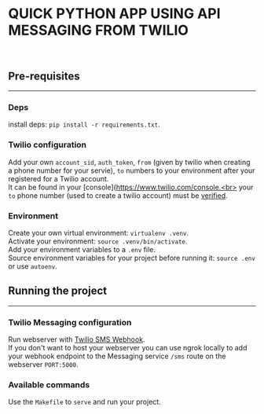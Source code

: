 # QUICK PYTHON APP USING API MESSAGING FROM TWILIO<br><br>


## Pre-requisites
-----------------


### Deps
install deps: `pip install -r requirements.txt`.

### Twilio configuration
Add your own `account_sid`, `auth_token`, `from` (given by twilio when creating a phone number for your servie), `to` numbers to your environment after your registered for a Twilio account.<br>
It can be found in your [console](https://www.twilio.com/console.<br>
your `to` phone number (used to create a twilio account) must be [verified](https://www.twilio.com/console/phone-numbers/incoming).<br>

### Environment
Create your own virtual environment: `virtualenv .venv`.<br>
Activate your environment: `source .venv/bin/activate`.<br>
Add your environment variables to a `.env` file.<br>
Source environment variables for your project before running it: `source .env` or use `autoenv`.<br>


## Running the project
----------------------

### Twilio Messaging configuration
Run webserver with [Twilio SMS Webhook](https://www.twilio.com/console/phone-numbers/).<br>
If you don't want to host your webserver you can use ngrok locally to add your webhook endpoint to the Messaging service `/sms` route on the webserver `PORT:5000`.<br>

### Available commands

Use the `Makefile` to `serve` and run your project.